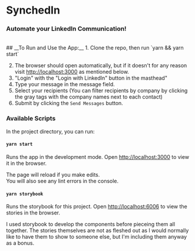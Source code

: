 # **SynchedIn**

### Automate your LinkedIn Communication!

<br/>
## __To Run and Use the App:__
1. Clone the repo, then run `yarn && yarn start`

2. The browser should open automatically, but if it doesn't for any reason visit [http://localhost:3000](http://localhost:3000) as mentioned below.
3. "Login" with the "Login with LinkedIn" button in the masthead"
4. Type your message in the message field.
5. Select your recipients (You can filter recipients by company by clicking the gray tags with the company names next to each contact)
6. Submit by clicking the `Send Messages` button.

### Available Scripts

In the project directory, you can run:

#### `yarn start`

Runs the app in the development mode. Open [http://localhost:3000](http://localhost:3000) to view it in the browser.

The page will reload if you make edits.<br />
You will also see any lint errors in the console.

#### `yarn storybook`

Runs the storybook for this project. Open [http://localhost:6006](http://localhost:6006) to view the stories in the browser.

I used storybook to develop the components before pieceing them all together. The stories themselves are not as fleshed out as I would normally like to have them to show to someone else, but I'm including them anyway as a bonus.
